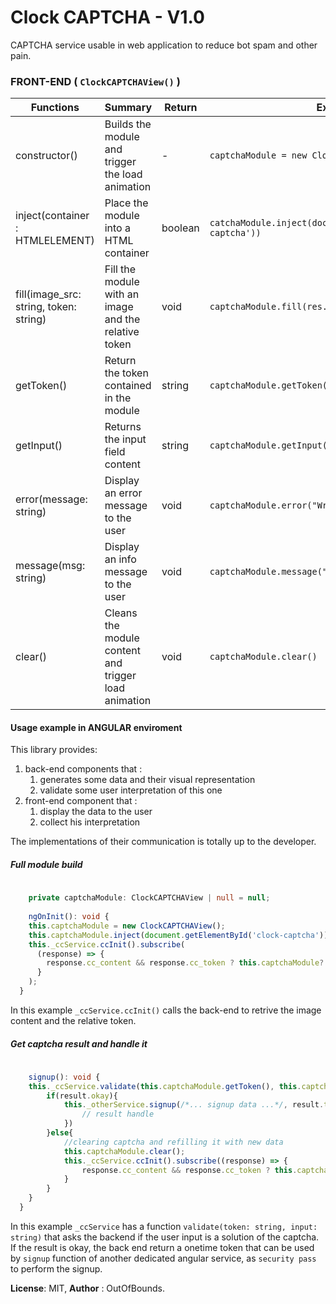 # Clock CAPTCHA - V1.0
CAPTCHA service usable in web application to reduce bot spam and other pain.

### FRONT-END ( ``ClockCAPTCHAView()`` )

| Functions                              | Summary                                              | Return  | Examples                                                          |
|----------------------------------------|------------------------------------------------------|---------|-------------------------------------------------------------------|
| constructor()                          | Builds the module and trigger the load animation     | -       | ``captchaModule = new ClockCAPTCHAView()``                        |
| inject(container : HTMLELEMENT)        | Place the module into a HTML container               | boolean | ``catchaModule.inject(document.getElementById('clock-captcha'))`` |
| fill(image_src: string, token: string) | Fill the module with an image and the relative token | void    | ``captchaModule.fill(res.body.image, res.body.token) ``           |
| getToken()                             | Return the token contained in the module             | string  | ``captchaModule.getToken()``                                      |
| getInput()                             | Returns the input field content                      | string  | ``captchaModule.getInput()``                                      |
| error(message: string)                 | Display an error message to the user                 | void    | ``captchaModule.error("Wrong input! Try again.")``                |
| message(msg: string)                   | Display an info message to the user                  | void    | ``captchaModule.message("Please tell the time!")``                |
| clear()                                | Cleans the module content and trigger load animation | void    | ``captchaModule.clear()``                                         |

#### Usage example in ANGULAR enviroment

This library provides:
1. back-end components that :
    1. generates some data and their visual representation
    2. validate some user interpretation of this one
2. front-end component that :
    1. display the data to the user
    2. collect his interpretation

The implementations of their communication is totally up to the developer.

##### Full module build

```typescript
    
    private captchaModule: ClockCAPTCHAView | null = null;
    
    ngOnInit(): void {
    this.captchaModule = new ClockCAPTCHAView();
    this.captchaModule.inject(document.getElementById('clock-captcha'));
    this._ccService.ccInit().subscribe(
      (response) => {
        response.cc_content && response.cc_token ? this.captchaModule?.fill(response.cc_content, response.cc_token) : null;
      }
    );
  }

```

In this example ``_ccService.ccInit()`` calls the back-end to retrive the image content and the relative token.

##### Get captcha result and handle it

```typescript
    
    signup(): void {
    this._ccService.validate(this.captchaModule.getToken(), this.captchaModule.getInput()).subscribe(result =>{
        if(result.okay){
            this._otherService.signup(/*... signup data ...*/, result.token).subscribe(result=>{
                // result handle
            })
        }else{
            //clearing captcha and refilling it with new data
            this.captchaModule.clear();
            this._ccService.ccInit().subscribe((response) => {
                response.cc_content && response.cc_token ? this.captchaModule?.fill(response.cc_content, response.cc_token) : null;
            }
        }
    }
  }

```
In this example ``_ccService`` has a function ``validate(token: string, input: string)`` that asks the backend if the user input is a solution of the captcha. If the result is okay, the back end return a onetime token that can be used by ``signup`` function of another dedicated angular service, as ``security pass`` to perform the signup.


**License**: MIT,
**Author** : OutOfBounds.